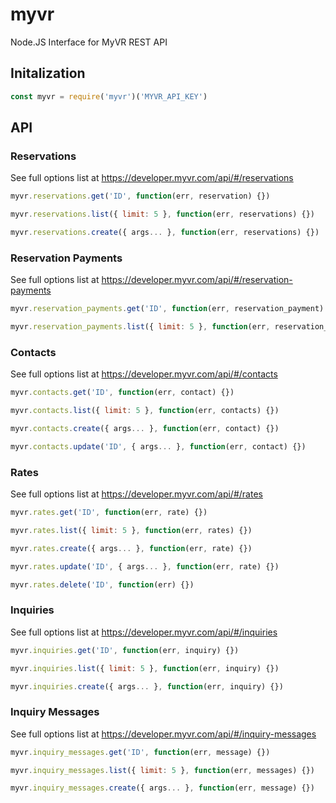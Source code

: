 # myvr
Node.JS Interface for MyVR REST API

## Initalization
```javascript
const myvr = require('myvr')('MYVR_API_KEY')
```

## API
### Reservations
See full options list at https://developer.myvr.com/api/#/reservations
```javascript
myvr.reservations.get('ID', function(err, reservation) {})

myvr.reservations.list({ limit: 5 }, function(err, reservations) {})

myvr.reservations.create({ args... }, function(err, reservations) {})
```

### Reservation Payments
See full options list at https://developer.myvr.com/api/#/reservation-payments
```javascript
myvr.reservation_payments.get('ID', function(err, reservation_payment) {})

myvr.reservation_payments.list({ limit: 5 }, function(err, reservation_payments) {})
```

### Contacts
See full options list at https://developer.myvr.com/api/#/contacts
```javascript
myvr.contacts.get('ID', function(err, contact) {})

myvr.contacts.list({ limit: 5 }, function(err, contacts) {})

myvr.contacts.create({ args... }, function(err, contact) {})

myvr.contacts.update('ID', { args... }, function(err, contact) {})
```

### Rates
See full options list at https://developer.myvr.com/api/#/rates
```javascript
myvr.rates.get('ID', function(err, rate) {})

myvr.rates.list({ limit: 5 }, function(err, rates) {})

myvr.rates.create({ args... }, function(err, rate) {})

myvr.rates.update('ID', { args... }, function(err, rate) {})

myvr.rates.delete('ID', function(err) {})
```

### Inquiries
See full options list at https://developer.myvr.com/api/#/inquiries
```javascript
myvr.inquiries.get('ID', function(err, inquiry) {})

myvr.inquiries.list({ limit: 5 }, function(err, inquiry) {})

myvr.inquiries.create({ args... }, function(err, inquiry) {})
```

### Inquiry Messages
See full options list at https://developer.myvr.com/api/#/inquiry-messages
```javascript
myvr.inquiry_messages.get('ID', function(err, message) {})

myvr.inquiry_messages.list({ limit: 5 }, function(err, messages) {})

myvr.inquiry_messages.create({ args... }, function(err, message) {})
```